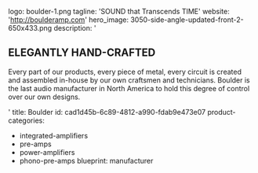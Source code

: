 logo: boulder-1.png
tagline: 'SOUND that Transcends TIME'
website: 'http://boulderamp.com'
hero_image: 3050-side-angle-updated-front-2-650x433.png
description: '<h2>ELEGANTLY HAND-CRAFTED</h2><p>Every part of our products, every piece of metal, every circuit is created and assembled in-house by our own craftsmen and technicians. Boulder is the last audio manufacturer in North America to hold this degree of control over our own designs.</p>'
title: Boulder
id: cad1d45b-6c89-4812-a990-fdab9e473e07
product-categories:
  - integrated-amplifiers
  - pre-amps
  - power-amplifiers
  - phono-pre-amps
blueprint: manufacturer
